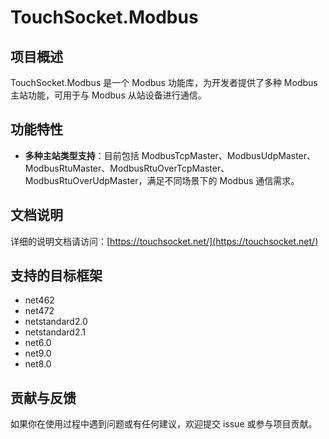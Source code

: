 # TouchSocket.Modbus

## 项目概述
TouchSocket.Modbus 是一个 Modbus 功能库，为开发者提供了多种 Modbus 主站功能，可用于与 Modbus 从站设备进行通信。

## 功能特性
- **多种主站类型支持**：目前包括 ModbusTcpMaster、ModbusUdpMaster、ModbusRtuMaster、ModbusRtuOverTcpMaster、ModbusRtuOverUdpMaster，满足不同场景下的 Modbus 通信需求。

## 文档说明
详细的说明文档请访问：[https://touchsocket.net/](https://touchsocket.net/)

## 支持的目标框架

- net462
- net472
- netstandard2.0
- netstandard2.1
- net6.0
- net9.0
- net8.0

## 贡献与反馈
如果你在使用过程中遇到问题或有任何建议，欢迎提交 issue 或参与项目贡献。

